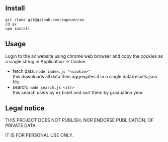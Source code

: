 Install
-------

```
git clone git@github.com:kapouer/ax
cd ax
npm install
```

Usage
-----

Login to the ax website using chrome web browser and copy the cookies as a single string in Application -> Cookie. 
* fetch data: `node index.js "<cookie>"`  
  this downloads all data then aggregates it in a single data/results.json file.
* search: `node search.js <str>`  
  this search users by ex binet and sort them by graduation year.


Legal notice
------------

THIS PROJECT DOES NOT PUBLISH, NOR ENDORSE PUBLICATION, OF PRIVATE DATA.

IT IS FOR PERSONAL USE ONLY.

